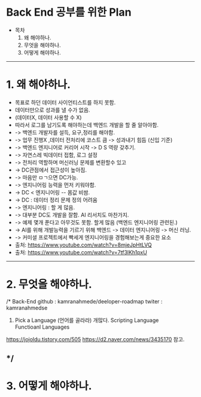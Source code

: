  Back End 공부를 위한 Plan
==================================

+ 목차
	1. 왜 해야하나.
	2. 무엇을 해야하나.
	3. 어떻게 해야하나.
	
	
--------------------------------------

# 1. 왜 해야하나.
+ 목표로 하던 데이터 사이언티스트를 하지 못함.
+ 데이터만으로 성과를 낼 수가 없음.
+ (데이터X, 데이터 사용할 수 X)
+ 따라서 로그를 남기도록 해야하는데 백엔드 개발을 할 줄 알아야함.
+ -> 백엔드 개발자를 설득, 요구,정리를 해야함.
+ -> 업무 진행X ,데이터 전처리에 코스트 큼 -> 성과내기 힘듬
(신입 기준)
+ -> 백엔드 엔지니어로 커리어 시작 -> D S 역량 갖추기.
+ -> 자연스레 빅데이터 접함, 로그 설정
+ -> 전처리 역할하며 머신러닝 문제를 변환할수 있고
+ -> DC관점에서 접근성이 높아짐.
+ -> 마음만 ㅁㄱ으면 DC가능.
+ -> 엔지니어링 능력을 먼저 키워야함.
+ -> DC < 엔지니어링   -- 몸값 비쌈.
+ -> DC : 데이터 정리 문제 정의 어려움
+ -> 엔지니어링 : 할 게 많음.
+ -> 대부분 DC도 개발을 잘함. AI 리서치도 마찬가지.
+ -> 예제 몇개 푼다고 아무것도 못함. 할게 많음 (백엔드 엔지니어링 관련된.)
+ -> AI를 위해 개발능력을 기르기 위해 백엔드 -> 데이터 엔지니어링 -> 머신 러닝.
+ -> 커미셜 프로젝트에서 빡세게 엔지니어링을 경험해보는게 중요한 요소
+ 출처: https://www.youtube.com/watch?v=8mjeJpHtLVQ
+ 출처: https://www.youtube.com/watch?v=7tf3lKh1pxU
--------------------------------------

# 2. 무엇을 해야하나.
/*
Back-End
github : kamranahmede/deeloper-roadmap
twiter : kamranahmedse

1. Pick a Language (언어를 골라라)
	개많다.
	Scripting Language	
	Functioanl Languages


https://jojoldu.tistory.com/505
https://d2.naver.com/news/3435170
참고.

*/
--------------------------------------

# 3. 어떻게 해야하나.